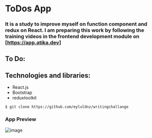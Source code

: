 
# ToDos App 

### It is a study to improve myself on function component and redux on React. I am preparing this work by following the training videos in the frontend development module on [https://app.atika.dev]

## To Do:


## Technologies and libraries:

* React.js
* Bootstrap
* reduxtoolkit

```
$ git clone https://github.com/eyluldnz/writingchallange
```
### App Preview
![image](https://user-images.githubusercontent.com/52054538/148654021-cbfe19e0-b007-4725-ba95-9b595ad8d7b6.png)
